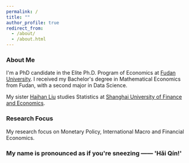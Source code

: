 ```yaml
---
permalink: /
title: ""
author_profile: true
redirect_from: 
  - /about/
  - /about.html
---
```


### About Me

I'm a PhD candidate in the Elite Ph.D. Program of Economics at [Fudan University](https://www.fudan.edu.cn/en/). I received my Bachelor's degree in Mathematical Economics from Fudan, with a second major in Data Science.

My sister [Haihan Liu](https://github.com/GraceHanLiu) studies Statistics at [Shanghai University of Finance and Economics](https://english.sufe.edu.cn/).




### Research Focus

My research focus on Monetary Policy, International Macro and Financial Economics.


### My name is pronounced as if you're sneezing —— 'Hǎi Qín!'
<!-- Whenever you sneeze, you're calling my name <=..=> -->